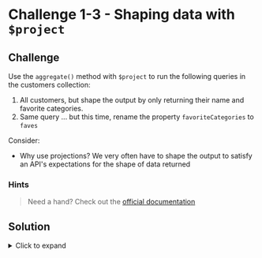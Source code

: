 # Challenge 1-3 - Shaping data with `$project`

## Challenge

Use the `aggregate()` method with `$project` to run the following queries in the customers collection:

1. All customers, but shape the output by only returning their name and favorite categories.
1. Same query ... but this time, rename the property `favoriteCategories` to `faves`

Consider:

- Why use projections? We very often have to shape the output to satisfy an API's expectations for the shape of data returned

### Hints

> Need a hand? Check out the [official documentation](https://www.mongodb.com/docs/manual/reference/operator/aggregation/project/)

## Solution

<details>
  <summary>Click to expand</summary>

```javascript
// Rename a field to further "Shape" the output by first adding it, then allowing it
db.customers.aggregate([
  {
    $addFields: {
      favorites: "$favoriteCategories"
    }
  },
  {
    $project: {
      _id: false,
      name: true,
      email: true,
      favorites: true
    }
  }
])
```

### Expected Output

```javascript
[
  { name: 'Gene', favorites: [ 'sports' ] },
  { name: 'Zach', favorites: [ 'sports' ] },
  { name: 'Cathy', favorites: [ 'food', 'sports', 'clothing' ] },
  { name: 'Josie', favorites: [ 'food' ] },
  { name: 'Allie', favorites: [ 'clothing' ] },
  { name: 'Rosie', favorites: [ 'food' ] },
  { name: 'Luna' }
]
```

</details>
